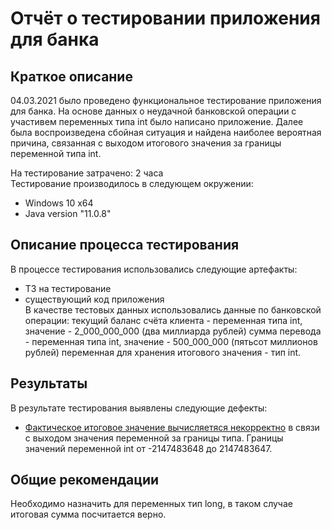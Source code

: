 # Отчёт о тестировании приложения для банка

## Краткое описание
<!--Краткое описание проведённой работы (должно быть 1-2 абзаца, так, чтобы прочитав их можно было не читать остальную часть отчёта).-->

04.03.2021 было проведено функциональное тестирование приложения для банка.
На основе данных о неудачной банковской операции с участивем переменных типа int было написано приложение. Далее была  воспроизведена сбойная ситуация и найдена наиболее вероятная причина, связанная с выходом итогового значения за границы переменной типа int.

На тестирование затрачено: 2 часа <br>
Тестирование производилось в следующем окружении:
* Windows 10 x64
* Java version "11.0.8"

## Описание процесса тестирования
<!--Описание того, какое тестирование проводилось (позитивное/негативное, функциональное, нефункциональное и т.д.) с описанием тестируемых функций (если тестировались функции).-->
В процессе тестирования использовались следующие артефакты:
* ТЗ на тестирование
* существующий код приложения <br>
В качестве тестовых данных использовались данные по банковской операции:
текущий баланс счёта клиента - переменная типа int, значение - 2_000_000_000 (два миллиарда рублей)
сумма перевода - переменная типа int, значение - 500_000_000 (пятьсот миллионов рублей)
переменная для хранения итогового значения - тип int.

## Результаты
<!--% успешных/не успешных тестов
Ссылки на баг-репорты-->
В результате тестирования выявлены следующие дефекты:
* [Фактическое итоговое значение вычисляетяся некорректно](https://github.com/Elizaveta-m/Bank/issues/1#issue-823132104) в связи с выходом значения переменной за границы типа. Границы значений переменной int от -2147483648 до 2147483647.

## Общие рекомендации
<!--Ваши рекомендации как тестировщика по итогам тестирования.-->
Необходимо назначить для переменных тип long, в таком случае итоговая сумма посчитается верно.
